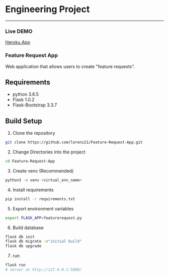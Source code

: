 # Engineering Project
---

### Live DEMO
[Heroku App](https://insurance-feature-request.herokuapp.com)

### Feature Request App
Web application that allows users to create "feature requests".


## Requirements

* python 3.6.5
* Flask 1.0.2
* Flask-Bootstrap 3.3.7


## Build Setup

1. Clone the repository
  ```bash
  git clone https://github.com/lorenz21/Feature-Request-App.git
  ```

2. Change Directories into the project
  ```bash
  cd Feature-Request-App
  ```

3. Create venv (Recommended)
  ```bash
  python3 -m venv <virtual_env_name>
  ```

4. Install requirements
  ```bash
  pip install -r requirements.txt
  ```

5. Export environment variables
  ```bash
  export FLASK_APP=featurerequest.py
  ```

6. Build database
  ```bash
  flask db init
  flask db migrate -m"initial build"
  flask db upgrade
  ```

7. run
  ```bash
  flask run  
  # server at http://127.0.0.1:5000/
